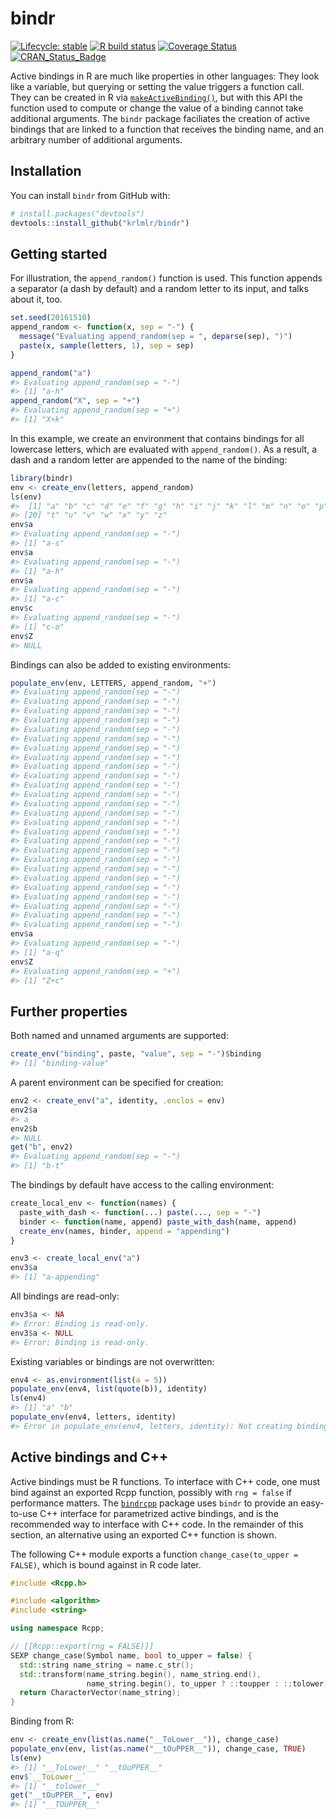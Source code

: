 
<!-- README.md is generated from README.Rmd. Please edit that file -->

# bindr

<!-- badges: start -->

[![Lifecycle:
stable](https://img.shields.io/badge/lifecycle-stable-brightgreen.svg)](https://lifecycle.r-lib.org/articles/stages.html)
[![R build
status](https://github.com/krlmlr/bindr/workflows/rcc/badge.svg)](https://github.com/krlmlr/bindr/actions)
[![Coverage
Status](https://img.shields.io/codecov/c/github/krlmlr/bindr/master.svg)](https://app.codecov.io/github/krlmlr/bindr?branch=master)
[![CRAN_Status_Badge](https://www.r-pkg.org/badges/version/bindr)](https://cran.r-project.org/package=bindr)
<!-- badges: end -->

Active bindings in R are much like properties in other languages: They
look like a variable, but querying or setting the value triggers a
function call. They can be created in R via
[`makeActiveBinding()`](https://www.rdocumentation.org/packages/base/versions/3.3.1/topics/bindenv),
but with this API the function used to compute or change the value of a
binding cannot take additional arguments. The `bindr` package faciliates
the creation of active bindings that are linked to a function that
receives the binding name, and an arbitrary number of additional
arguments.

## Installation

You can install `bindr` from GitHub with:

``` r
# install.packages("devtools")
devtools::install_github("krlmlr/bindr")
```

## Getting started

For illustration, the `append_random()` function is used. This function
appends a separator (a dash by default) and a random letter to its
input, and talks about it, too.

``` r
set.seed(20161510)
append_random <- function(x, sep = "-") {
  message("Evaluating append_random(sep = ", deparse(sep), ")")
  paste(x, sample(letters, 1), sep = sep)
}

append_random("a")
#> Evaluating append_random(sep = "-")
#> [1] "a-h"
append_random("X", sep = "+")
#> Evaluating append_random(sep = "+")
#> [1] "X+k"
```

In this example, we create an environment that contains bindings for all
lowercase letters, which are evaluated with `append_random()`. As a
result, a dash and a random letter are appended to the name of the
binding:

``` r
library(bindr)
env <- create_env(letters, append_random)
ls(env)
#>  [1] "a" "b" "c" "d" "e" "f" "g" "h" "i" "j" "k" "l" "m" "n" "o" "p" "q" "r" "s"
#> [20] "t" "u" "v" "w" "x" "y" "z"
env$a
#> Evaluating append_random(sep = "-")
#> [1] "a-s"
env$a
#> Evaluating append_random(sep = "-")
#> [1] "a-h"
env$a
#> Evaluating append_random(sep = "-")
#> [1] "a-c"
env$c
#> Evaluating append_random(sep = "-")
#> [1] "c-o"
env$Z
#> NULL
```

Bindings can also be added to existing environments:

``` r
populate_env(env, LETTERS, append_random, "+")
#> Evaluating append_random(sep = "-")
#> Evaluating append_random(sep = "-")
#> Evaluating append_random(sep = "-")
#> Evaluating append_random(sep = "-")
#> Evaluating append_random(sep = "-")
#> Evaluating append_random(sep = "-")
#> Evaluating append_random(sep = "-")
#> Evaluating append_random(sep = "-")
#> Evaluating append_random(sep = "-")
#> Evaluating append_random(sep = "-")
#> Evaluating append_random(sep = "-")
#> Evaluating append_random(sep = "-")
#> Evaluating append_random(sep = "-")
#> Evaluating append_random(sep = "-")
#> Evaluating append_random(sep = "-")
#> Evaluating append_random(sep = "-")
#> Evaluating append_random(sep = "-")
#> Evaluating append_random(sep = "-")
#> Evaluating append_random(sep = "-")
#> Evaluating append_random(sep = "-")
#> Evaluating append_random(sep = "-")
#> Evaluating append_random(sep = "-")
#> Evaluating append_random(sep = "-")
#> Evaluating append_random(sep = "-")
#> Evaluating append_random(sep = "-")
#> Evaluating append_random(sep = "-")
env$a
#> Evaluating append_random(sep = "-")
#> [1] "a-q"
env$Z
#> Evaluating append_random(sep = "+")
#> [1] "Z+c"
```

## Further properties

Both named and unnamed arguments are supported:

``` r
create_env("binding", paste, "value", sep = "-")$binding
#> [1] "binding-value"
```

A parent environment can be specified for creation:

``` r
env2 <- create_env("a", identity, .enclos = env)
env2$a
#> a
env2$b
#> NULL
get("b", env2)
#> Evaluating append_random(sep = "-")
#> [1] "b-t"
```

The bindings by default have access to the calling environment:

``` r
create_local_env <- function(names) {
  paste_with_dash <- function(...) paste(..., sep = "-")
  binder <- function(name, append) paste_with_dash(name, append)
  create_env(names, binder, append = "appending")
}

env3 <- create_local_env("a")
env3$a
#> [1] "a-appending"
```

All bindings are read-only:

``` r
env3$a <- NA
#> Error: Binding is read-only.
env3$a <- NULL
#> Error: Binding is read-only.
```

Existing variables or bindings are not overwritten:

``` r
env4 <- as.environment(list(a = 5))
populate_env(env4, list(quote(b)), identity)
ls(env4)
#> [1] "a" "b"
populate_env(env4, letters, identity)
#> Error in populate_env(env4, letters, identity): Not creating bindings for existing variables: b, a
```

## Active bindings and C++

Active bindings must be R functions. To interface with C++ code, one
must bind against an exported Rcpp function, possibly with `rng = false`
if performance matters. The
[`bindrcpp`](https://github.com/krlmlr/bindrcpp#readme) package uses
`bindr` to provide an easy-to-use C++ interface for parametrized active
bindings, and is the recommended way to interface with C++ code. In the
remainder of this section, an alternative using an exported C++ function
is shown.

The following C++ module exports a function
`change_case(to_upper = FALSE)`, which is bound against in R code later.

``` cpp
#include <Rcpp.h>

#include <algorithm>
#include <string>

using namespace Rcpp;

// [[Rcpp::export(rng = FALSE)]]
SEXP change_case(Symbol name, bool to_upper = false) {
  std::string name_string = name.c_str();
  std::transform(name_string.begin(), name_string.end(),
                 name_string.begin(), to_upper ? ::toupper : ::tolower);
  return CharacterVector(name_string);
}
```

Binding from R:

``` r
env <- create_env(list(as.name("__ToLower__")), change_case)
populate_env(env, list(as.name("__tOuPPER__")), change_case, TRUE)
ls(env)
#> [1] "__ToLower__" "__tOuPPER__"
env$`__ToLower__`
#> [1] "__tolower__"
get("__tOuPPER__", env)
#> [1] "__TOUPPER__"
```
